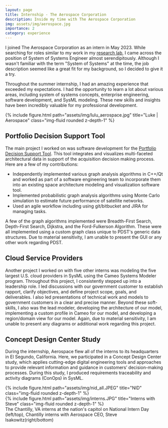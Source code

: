 ```yaml
---
layout: page
title: Internship - The Aerospace Corporation
description: Inside my time with The Aerospace Corporation
img: assets/img/aerospace.jpg
importance: 2
category: experience
---
```



I joined The Aerospace Corporation as an intern in May 2023. While searching for roles similar to my work in my [research lab](https://www.lukebedrosian.com/projects/seak/), I came across the position of System of Systems Engineer almost serendipitously. Although I wasn't familiar with the term "System of Systems" at the time, the job description seemed like a great fit for my background, so I decided to give it a try.

Throughout the summer internship, I had an amazing experience that exceeded my expectations. I had the opportunity to learn a lot about various areas, including system of systems concepts, enterprise engineering, software development, and SysML modeling. These new skills and insights have been incredibly valuable for my professional development.

<div class="col-sm mt-3 mt-md-0">
        {% include figure.html path="assets/img/lulu_aerospace.jpg" title="Luke | Aerospace" class="img-fluid rounded z-depth-1" %}
    </div>

## Portfolio Decision Support Tool

The main project I worked on was software development for the [Portfolio Decision Support Tool](https://arc.aiaa.org/doi/epdf/10.2514/6.2015-4420). This tool integrates and visualizes multi-faceted architectural data in support of the acquisition decision making process. Here are a few of my contributions:

* Independently implemented various graph analysis algorithms in C++/Qt and worked as part of a software engineering team to incorporate them into an existing space architecture modeling and visualization software tool.
* Implemented probabilistic graph analysis algorithms using Monte Carlo simulation to estimate future performance of satellite networks.
* Used an agile workflow including using git/bitbucket and JIRA for managing tasks.

A few of the graph algorithms implemented were Breadth-First Search, Depth-First Search, Dijkstra, and the Ford-Fulkerson Algorithm. These were all implemented using a custom graph class unique to PDST's generic data structures. Due to material sensitivity, I am unable to present the GUI or any other work regarding PDST.

## Cloud Service Providers

Another project I worked on with five other interns was modeling the five largest U.S. cloud providers in SysML using the Cameo Systems Modeler program. Throughout this project, I consistently stepped up into a leadership role. I led discussions with our government customer to establish rapport, clarify objectives, and define project scope, goals, and deliverables. I also led presentations of technical work and models to government customers in a clear and precise manner. Beyond these soft-skills, I also was the lead modeler, developing the architecture of our model, implementing a custom profile in Cameo for our model, and developing a region/domain view for our model. Again, due to material sensitivity, I am unable to present any diagrams or additional work regarding this project.

## Concept Design Center Study

During the internship, Aerospace flew all of the interns to its headquarters in El Segundo, California. Here, we participated in a Concept Design Center study, which applies cutting-edge digital engineering tools and approaches to provide relevant information and guidance in customers’ decision-making processes. During this study, I produced requirements traceability and activity diagrams (ConOps) in SysML.

<div class="row">
    <div class="col-sm-5 mt-3 mt-md-0">
        {% include figure.html path="assets/img/nid_all.JPEG" title="NID" class="img-fluid rounded z-depth-1" %}
    </div>
    <div class="col-sm-7 mt-3 mt-md-0">
        {% include figure.html path="assets/img/interns.JPG" title="Interns with Steve" class="img-fluid rounded z-depth-1" %}
    </div>
</div>

<div class="caption">
    The Chantilly, VA interns at the nation's capitol on National Intern Day (left/top), Chantilly interns with Aerospace CEO, Steve Isakowitz(right/bottom)
</div>
